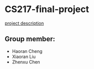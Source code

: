 # CS217-final-project
[project description](https://website-name.com)
## Group member:
- Haoran Cheng
- Xiaoran Liu
- Zhenxu Chen

